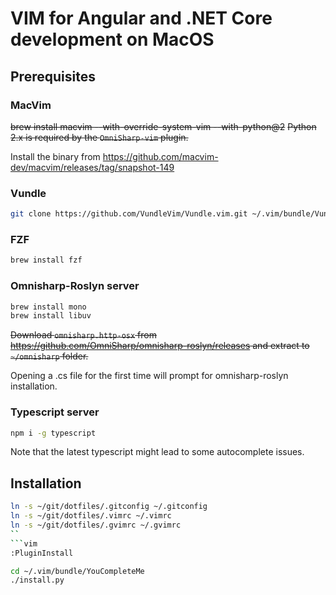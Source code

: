 # VIM for Angular and .NET Core development on MacOS
## Prerequisites
### MacVim
~~brew install macvim --with-override-system-vim --with-python@2~~
~~Python 2.x is required by the ``OmniSharp-vim`` plugin.~~

Install the binary from https://github.com/macvim-dev/macvim/releases/tag/snapshot-149
### Vundle
```sh
git clone https://github.com/VundleVim/Vundle.vim.git ~/.vim/bundle/Vundle.vim
```

### FZF
```sh
brew install fzf
```

### Omnisharp-Roslyn server
```sh
brew install mono
brew install libuv
```

~~Download ``omnisharp.http-osx`` from https://github.com/OmniSharp/omnisharp-roslyn/releases and extract to ``~/omnisharp`` folder.~~

Opening a .cs file for the first time will prompt for omnisharp-roslyn installation.

### Typescript server
```sh
npm i -g typescript
```

Note that the latest typescript might lead to some autocomplete issues.

## Installation
```sh
ln -s ~/git/dotfiles/.gitconfig ~/.gitconfig
ln -s ~/git/dotfiles/.vimrc ~/.vimrc
ln -s ~/git/dotfiles/.gvimrc ~/.gvimrc
``
```vim
:PluginInstall
```
```sh
cd ~/.vim/bundle/YouCompleteMe
./install.py
```
